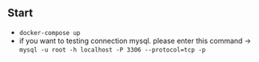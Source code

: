 ## Start
- `docker-compose up`
- if you want to testing connection mysql. please enter this command -> `mysql -u root -h localhost -P 3306 --protocol=tcp -p`